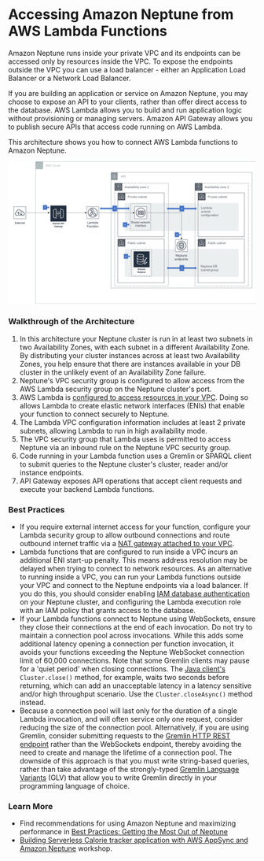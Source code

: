 # Accessing Amazon Neptune from AWS Lambda Functions

Amazon Neptune runs inside your private VPC and its endpoints can be accessed only by resources inside the VPC. To expose the endpoints outside the VPC you can use a load balancer - either an Application Load Balancer or a Network Load Balancer.

If you are building an application or service on Amazon Neptune, you may choose to expose an API to your clients, rather than offer direct access to the database. AWS Lambda allows you to build and run application logic without provisioning or managing servers. Amazon API Gateway allows you to publish secure APIs that access code running on AWS Lambda.

This architecture shows you how to connect AWS Lambda functions to Amazon Neptune.

![Lambda Neptune](lambda-neptune.png)

### Walkthrough of the Architecture

  1. In this architecture your Neptune cluster is run in at least two subnets in two Availability Zones, with each subnet in a different Availability Zone. By distributing your cluster instances across at least two Availability Zones, you help ensure that there are instances available in your DB cluster in the unlikely event of an Availability Zone failure.
  2. Neptune's VPC security group is configured to allow access from the AWS Lambda security group on the Neptune cluster's port.
  3. AWS Lambda is [configured to access resources in your VPC](https://docs.aws.amazon.com/lambda/latest/dg/vpc.html). Doing so allows Lambda to create elastic network interfaces (ENIs) that enable your function to connect securely to Neptune. 
  4. The Lambda VPC configuration information includes at least 2 private subnets, allowing Lambda to run in high availability mode.
  5. The VPC security group that Lambda uses is permitted to access Neptune via an inbound rule on the Neptune VPC security group.
  6. Code running in your Lambda function uses a Gremlin or SPARQL client to submit queries to the Neptune cluster's cluster, reader and/or instance endpoints.
  7. API Gateway exposes API operations that accept client requests  and execute your backend Lambda functions.
  
### Best Practices

  * If you require external internet access for your function, configure your Lambda security group to allow outbound connections and route outbound internet traffic via a [NAT gateway attached to your VPC](https://aws.amazon.com/premiumsupport/knowledge-center/internet-access-lambda-function/).
  * Lambda functions that are configured to run inside a VPC incurs an additional ENI start-up penalty. This means address resolution may be delayed when trying to connect to network resources. As an alternative to running inside a VPC, you can run your Lambda functions outside your VPC and connect to the Neptune endpoints via a load balancer. If you do this, you should consider enabling [IAM database authentication](https://docs.aws.amazon.com/neptune/latest/userguide/iam-auth.html) on your Neptune cluster, and configuring the Lambda execution role with an IAM policy that grants access to the database. 
  * If your Lambda functions connect to Neptune using WebSockets, ensure they close their connections at the end of each invocation. Do not try to maintain a connection pool across invocations. While this adds some additional latency opening a connection per function invocation, it avoids your functions exceeding the Neptune WebSocket connection limit of 60,000 connections. Note that some Gremlin clients may pause for a 'quiet period' when closing connections. The [Java client's](http://tinkerpop.apache.org/docs/current/reference/#gremlin-java) `Cluster.close()` method, for example, waits two seconds before returning, which can add an unacceptable latency in a latency sensitive and/or high throughput scenario. Use the `Cluster.closeAsync()` method instead.
  * Because a connection pool will last only for the duration of a single Lambda invocation, and will often service only one request, consider reducing the size of the connection pool. Alternatively, if you are using Gremlin, consider submitting requests to the [Gremlin HTTP REST endpoint](https://docs.aws.amazon.com/neptune/latest/userguide/access-graph-gremlin-rest.html) rather than the WebSockets endpoint, thereby avoiding the need to create and manage the lifetime of a connection pool. The downside of this approach is that you must write string-based queries, rather than take advantage of the strongly-typed [Gremlin Language Variants](http://tinkerpop.apache.org/docs/current/reference/#gremlin-variants) (GLV) that allow you to write Gremlin directly in your programming language of choice. 
  
### Learn More

  * Find recommendations for using Amazon Neptune and maximizing performance in [Best Practices: Getting the Most Out of Neptune](https://docs.aws.amazon.com/neptune/latest/userguide/best-practices.html)
  * [Building Serverless Calorie tracker application with AWS AppSync and Amazon Neptune](https://github.com/aws-samples/aws-appsync-calorie-tracker-workshop/) workshop.